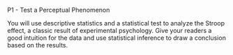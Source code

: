 
P1 - Test a Perceptual Phenomenon

You will use descriptive statistics and a statistical test to analyze the Stroop effect, a classic result of experimental psychology. Give your readers a good intuition for the data and use statistical inference to draw a conclusion based on the results.
